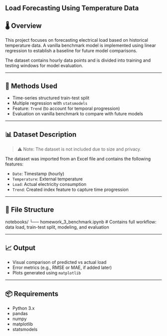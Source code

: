 ## Load Forecasting Using Temperature Data

## 🌡️ Overview

This project focuses on forecasting electrical load based on historical temperature data. A vanilla benchmark model is implemented using linear regression to establish a baseline for future model comparisons.

The dataset contains hourly data points and is divided into training and testing windows for model evaluation.

---

## 🧪 Methods Used

- Time-series structured train-test split
- Multiple regression with `statsmodels`
- Feature: `Trend` (to account for temporal progression)
- Evaluation on vanilla benchmark to compare with future models

---

## 📊 Dataset Description

> ⚠️ Note: The dataset is not included due to size and privacy.

The dataset was imported from an Excel file and contains the following features:

- `Date`: Timestamp (hourly)
- `Temperature`: External temperature
- `Load`: Actual electricity consumption
- `Trend`: Created index feature to capture time progression

---

## 📂 File Structure
notebooks/ └── homework_3_benchmark.ipynb # Contains full workflow: data load, train-test split, modeling, and evaluation


---

## 📈 Output

- Visual comparison of predicted vs actual load
- Error metrics (e.g., RMSE or MAE, if added later)
- Plots generated using `matplotlib`

---

## 📦 Requirements

- Python 3.x
- pandas
- numpy
- matplotlib
- statsmodels

